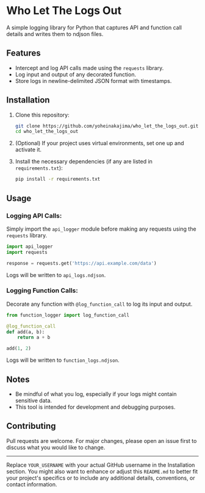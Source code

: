 # Who Let The Logs Out
A simple logging library for Python that captures API and function call details and writes them to ndjson files.

## Features
- Intercept and log API calls made using the `requests` library.
- Log input and output of any decorated function.
- Store logs in newline-delimited JSON format with timestamps.

## Installation
1. Clone this repository:
    ```bash
    git clone https://github.com/yoheinakajima/who_let_the_logs_out.git
    cd who_let_the_logs_out
    ```

2. (Optional) If your project uses virtual environments, set one up and activate it.

3. Install the necessary dependencies (if any are listed in `requirements.txt`):
    ```bash
    pip install -r requirements.txt
    ```

## Usage
### Logging API Calls:
Simply import the `api_logger` module before making any requests using the `requests` library.

```python
import api_logger
import requests

response = requests.get('https://api.example.com/data')
```

Logs will be written to `api_logs.ndjson`.

### Logging Function Calls:
Decorate any function with `@log_function_call` to log its input and output.

```python
from function_logger import log_function_call

@log_function_call
def add(a, b):
    return a + b

add(1, 2)
```

Logs will be written to `function_logs.ndjson`.

## Notes
- Be mindful of what you log, especially if your logs might contain sensitive data.
- This tool is intended for development and debugging purposes.

## Contributing
Pull requests are welcome. For major changes, please open an issue first to discuss what you would like to change.

---

Replace `YOUR_USERNAME` with your actual GitHub username in the Installation section. You might also want to enhance or adjust this `README.md` to better fit your project's specifics or to include any additional details, conventions, or contact information.
